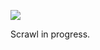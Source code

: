![](https://db-feed.s3.amazonaws.com/legacy/Screen_Shot_2019_10_15_at_10_35_51_PM-1571193415591.png)

Scrawl in progress.
